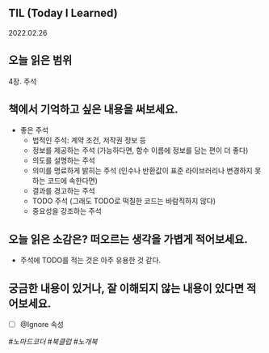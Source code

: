## TIL (Today I Learned)

2022.02.26

## 오늘 읽은 범위

4장. 주석

## 책에서 기억하고 싶은 내용을 써보세요.

- 좋은 주석
  - 법적인 주석: 계약 조건, 저작권 정보 등
  - 정보를 제공하는 주석 (가능하다면, 함수 이름에 정보를 담는 편이 더 좋다)
  - 의도를 설명하는 주석
  - 의미를 명료하게 밝히는 주석 (인수나 반환값이 표준 라이브러리나 변경하지 못하는 코드에 속한다면)
  - 결과를 경고하는 주석
  - TODO 주석 (그래도 TODO로 떡칠한 코드는 바람직하지 않다)
  - 중요성을 강조하는 주석

## 오늘 읽은 소감은? 떠오르는 생각을 가볍게 적어보세요.

- 주석에 TODO를 적는 것은 아주 유용한 것 같다.

## 궁금한 내용이 있거나, 잘 이해되지 않는 내용이 있다면 적어보세요.

- [ ] @Ignore 속성

_#노마드코더 #북클럽 #노개북_

